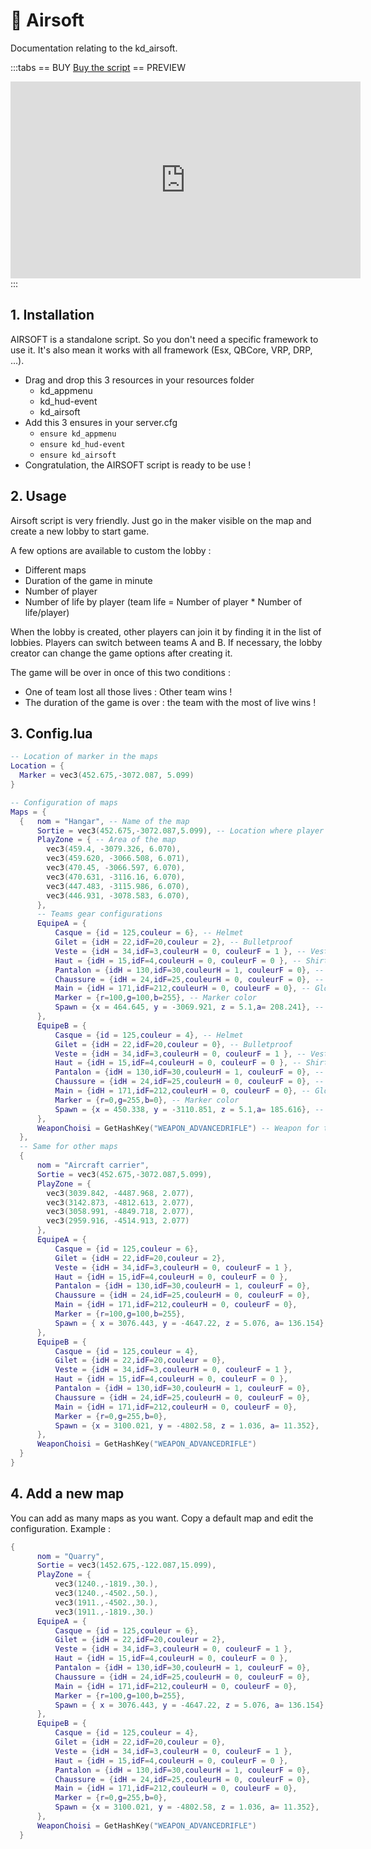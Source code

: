 # :gun: Airsoft
Documentation relating to the kd_airsoft.

:::tabs
== BUY
[Buy the script](https://shop.jumpon-studios.com/package/5205771)
== PREVIEW
<iframe width="560" height="315" src="https://www.youtube.com/embed/qNjlH7Z-9ek?si=dAgoUv36ZaZqiRts" title="YouTube video player" frameborder="0" allow="accelerometer; autoplay; clipboard-write; encrypted-media; gyroscope; picture-in-picture; web-share" allowfullscreen></iframe>
:::

## 1. Installation

AIRSOFT is a standalone script. So you don't need a specific framework to use it. It's also mean it works with all framework (Esx, QBCore, VRP, DRP, …).
- Drag and drop this 3 resources in your resources folder
  - kd_appmenu
  - kd_hud-event
  - kd_airsoft
- Add this 3 ensures in your server.cfg
  - `ensure kd_appmenu`
  - `ensure kd_hud-event`
  - `ensure kd_airsoft`
- Congratulation, the AIRSOFT script is ready to be use !

## 2. Usage

Airsoft script is very friendly. Just go in the maker visible on the map and create a new lobby to start game.

A few options are available to custom the lobby :
- Different maps
- Duration of the game in minute
- Number of player
- Number of life by player (team life = Number of player * Number of life/player)

When the lobby is created, other players can join it by finding it in the list of lobbies. Players can switch between teams A and B. If necessary, the lobby creator can change the game options after creating it.

The game will be over in once of this two conditions :
- One of team lost all those lives : Other team wins !
- The duration of the game is over : the team with the most of live wins !

## 3. Config.lua
```lua
-- Location of marker in the maps
Location = {
  Marker = vec3(452.675,-3072.087, 5.099)
}

-- Configuration of maps
Maps = {
  {   nom = "Hangar", -- Name of the map
      Sortie = vec3(452.675,-3072.087,5.099), -- Location where player will be teleported after the end of the game
      PlayZone = { -- Area of the map
        vec3(459.4, -3079.326, 6.070),
        vec3(459.620, -3066.508, 6.071),
        vec3(470.45, -3066.597, 6.070),
        vec3(470.631, -3116.16, 6.070),
        vec3(447.483, -3115.986, 6.070),
        vec3(446.931, -3078.583, 6.070),
      },
      -- Teams gear configurations
      EquipeA = {
          Casque = {id = 125,couleur = 6}, -- Helmet
          Gilet = {idH = 22,idF=20,couleur = 2}, -- Bulletproof
          Veste = {idH = 34,idF=3,couleurH = 0, couleurF = 1 }, -- Vest 
          Haut = {idH = 15,idF=4,couleurH = 0, couleurF = 0 }, -- Shirt
          Pantalon = {idH = 130,idF=30,couleurH = 1, couleurF = 0}, -- Pant
          Chaussure = {idH = 24,idF=25,couleurH = 0, couleurF = 0}, -- Shoes
          Main = {idH = 171,idF=212,couleurH = 0, couleurF = 0}, -- Gloves
          Marker = {r=100,g=100,b=255}, -- Marker color
          Spawn = {x = 464.645, y = -3069.921, z = 5.1,a= 208.241}, -- Spawn position
      },
      EquipeB = {
          Casque = {id = 125,couleur = 4}, -- Helmet
          Gilet = {idH = 22,idF=20,couleur = 0}, -- Bulletproof
          Veste = {idH = 34,idF=3,couleurH = 0, couleurF = 1 }, -- Vest 
          Haut = {idH = 15,idF=4,couleurH = 0, couleurF = 0 }, -- Shirt
          Pantalon = {idH = 130,idF=30,couleurH = 1, couleurF = 0}, -- Pant
          Chaussure = {idH = 24,idF=25,couleurH = 0, couleurF = 0}, -- Shoes
          Main = {idH = 171,idF=212,couleurH = 0, couleurF = 0}, -- Gloves
          Marker = {r=0,g=255,b=0}, -- Marker color
          Spawn = {x = 450.338, y = -3110.851, z = 5.1,a= 185.616}, -- Spawn position
      },
      WeaponChoisi = GetHashKey("WEAPON_ADVANCEDRIFLE") -- Weapon for the game
  },
  -- Same for other maps
  {
      nom = "Aircraft carrier",
      Sortie = vec3(452.675,-3072.087,5.099),
      PlayZone = {
        vec3(3039.842, -4487.968, 2.077),
        vec3(3142.873, -4812.613, 2.077),
        vec3(3058.991, -4849.718, 2.077),
        vec3(2959.916, -4514.913, 2.077)
      },
      EquipeA = {
          Casque = {id = 125,couleur = 6},
          Gilet = {idH = 22,idF=20,couleur = 2},
          Veste = {idH = 34,idF=3,couleurH = 0, couleurF = 1 }, 
          Haut = {idH = 15,idF=4,couleurH = 0, couleurF = 0 }, 
          Pantalon = {idH = 130,idF=30,couleurH = 1, couleurF = 0}, 
          Chaussure = {idH = 24,idF=25,couleurH = 0, couleurF = 0}, 
          Main = {idH = 171,idF=212,couleurH = 0, couleurF = 0},   
          Marker = {r=100,g=100,b=255},
          Spawn = { x = 3076.443, y = -4647.22, z = 5.076, a= 136.154},
      },
      EquipeB = {
          Casque = {id = 125,couleur = 4},
          Gilet = {idH = 22,idF=20,couleur = 0},
          Veste = {idH = 34,idF=3,couleurH = 0, couleurF = 1 }, 
          Haut = {idH = 15,idF=4,couleurH = 0, couleurF = 0 }, 
          Pantalon = {idH = 130,idF=30,couleurH = 1, couleurF = 0}, 
          Chaussure = {idH = 24,idF=25,couleurH = 0, couleurF = 0}, 
          Main = {idH = 171,idF=212,couleurH = 0, couleurF = 0},  
          Marker = {r=0,g=255,b=0},
          Spawn = {x = 3100.021, y = -4802.58, z = 1.036, a= 11.352},
      },
      WeaponChoisi = GetHashKey("WEAPON_ADVANCEDRIFLE")
  }
}
```
## 4. Add a new map
You can add as many maps as you want. Copy a default map and edit the configuration.
Example :
```lua
{
      nom = "Quarry",
      Sortie = vec3(1452.675,-122.087,15.099),
      PlayZone = {
          vec3(1240.,-1819.,30.),
          vec3(1240.,-4502.,50.),
          vec3(1911.,-4502.,30.),
          vec3(1911.,-1819.,30.)
      EquipeA = {
          Casque = {id = 125,couleur = 6},
          Gilet = {idH = 22,idF=20,couleur = 2},
          Veste = {idH = 34,idF=3,couleurH = 0, couleurF = 1 }, 
          Haut = {idH = 15,idF=4,couleurH = 0, couleurF = 0 }, 
          Pantalon = {idH = 130,idF=30,couleurH = 1, couleurF = 0}, 
          Chaussure = {idH = 24,idF=25,couleurH = 0, couleurF = 0}, 
          Main = {idH = 171,idF=212,couleurH = 0, couleurF = 0},   
          Marker = {r=100,g=100,b=255},
          Spawn = { x = 3076.443, y = -4647.22, z = 5.076, a= 136.154},
      },
      EquipeB = {
          Casque = {id = 125,couleur = 4},
          Gilet = {idH = 22,idF=20,couleur = 0},
          Veste = {idH = 34,idF=3,couleurH = 0, couleurF = 1 }, 
          Haut = {idH = 15,idF=4,couleurH = 0, couleurF = 0 }, 
          Pantalon = {idH = 130,idF=30,couleurH = 1, couleurF = 0}, 
          Chaussure = {idH = 24,idF=25,couleurH = 0, couleurF = 0}, 
          Main = {idH = 171,idF=212,couleurH = 0, couleurF = 0},  
          Marker = {r=0,g=255,b=0},
          Spawn = {x = 3100.021, y = -4802.58, z = 1.036, a= 11.352},
      },
      WeaponChoisi = GetHashKey("WEAPON_ADVANCEDRIFLE")
  }
```